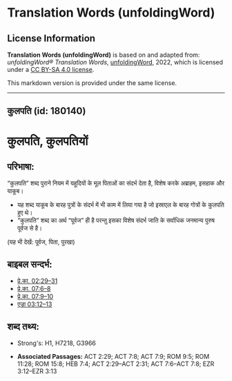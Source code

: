 # Translation Words (unfoldingWord)

## License Information

**Translation Words (unfoldingWord)** is based on and adapted from: _unfoldingWord® Translation Words_, [unfoldingWord](https://unfoldingword.org/utw), 2022, which is licensed under a [CC BY-SA 4.0 license](https://creativecommons.org/licenses/by-sa/4.0/legalcode.en).

This markdown version is provided under the same license.



--------------------------------

## कुलपति (id: 180140)

कुलपति, कुलपतियों
=================

परिभाषा:
--------

“कुलपति” शब्द पुराने नियम में यहूदियों के मूल पिताओं का संदर्भ देता है, विशेष करके अब्राहम, इसहाक और याकूब।

* यह शब्द याकूब के बारह पुत्रों के संदर्भ में भी काम में लिया गया है जो इस्राएल के बारह गोत्रों के कुलपति हुए थे।
* “कुलपति” शब्द का अर्थ “पूर्वज” ही है परन्तु इसका विशेष संदर्भ जाति के सर्वाधिक जनमान्य पुरुष पूर्वज से है।

(यह भी देखें: पूर्वज, पिता, पुरखा)

बाइबल सन्दर्भ:
--------------

* [प्रे.का. 02:29–31](https://ref.ly/Acts2:29-Acts2:31)
* [प्रे.का. 07:6–8](https://ref.ly/Acts7:6-Acts7:8)
* [प्रे.का. 07:9–10](https://ref.ly/Acts7:9-Acts7:10)
* [एज्रा 03:12–13](https://ref.ly/Ezra3:12-Ezra3:13)

शब्द तथ्य:
----------

* Strong's: H1, H7218, G3966

* **Associated Passages:** ACT 2:29; ACT 7:8; ACT 7:9; ROM 9:5; ROM 11:28; ROM 15:8; HEB 7:4; ACT 2:29–ACT 2:31; ACT 7:6–ACT 7:8; EZR 3:12–EZR 3:13

